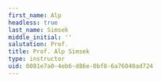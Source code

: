 ```yaml
---
first_name: Alp
headless: true
last_name: Simsek
middle_initial: ''
salutation: Prof.
title: Prof. Alp Simsek
type: instructor
uid: 0081e7a0-4eb6-d86e-0bf8-6a76040ad724
---
```

